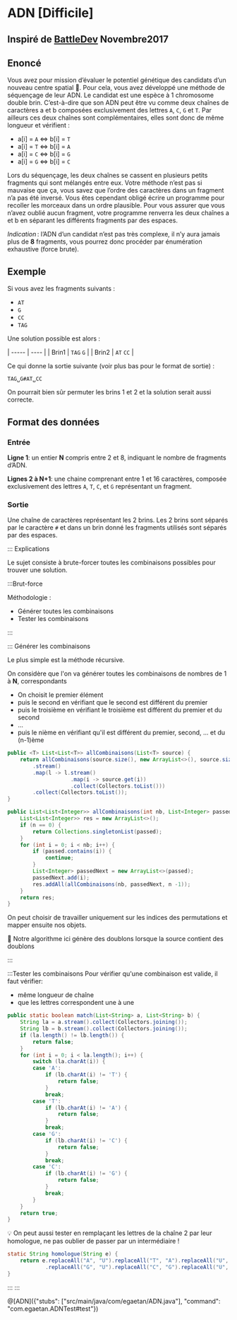 # ADN [Difficile]

## Inspiré de [BattleDev](https://battledev.blogdumoderateur.com/) Novembre2017


## Enoncé


Vous avez pour mission d’évaluer le potentiel génétique des candidats d’un nouveau centre spatial 🌠. Pour cela, vous avez développé une méthode de séquençage de leur ADN. Le candidat est une espèce à 1 chromosome double brin. C’est-à-dire que son ADN peut être vu comme deux chaînes de caractères a et b composées exclusivement des lettres `A`, `C`, `G` et `T`. Par ailleurs ces deux chaînes sont complémentaires, elles sont donc de même longueur et vérifient :
- a[i] = `A` ⇔ b[i] = `T`
- a[i] = `T` ⇔ b[i] = `A`
- a[i] = `C` ⇔ b[i] = `G`
- a[i] = `G` ⇔ b[i] = `C`

Lors du séquençage, les deux chaînes se cassent en plusieurs petits fragments qui sont mélangés entre eux. Votre méthode n’est pas si mauvaise que ça, vous savez que l’ordre des caractères dans un fragment n’a pas été inversé. Vous êtes cependant obligé écrire un programme pour recoller les morceaux dans un ordre plausible. Pour vous assurer que vous n’avez oublié aucun fragment, votre programme renverra les deux chaînes a et b en séparant les différents fragments par des espaces.

_Indication_ : l’ADN d’un candidat n’est pas très complexe, il n’y aura jamais plus de **8** fragments, vous pourrez donc procéder par énumération exhaustive (force brute).

## Exemple

Si vous avez les fragments suivants :
- `AT`
- `G`
- `CC`
- `TAG`

Une solution possible est alors :

| ----- | ---- |
| Brin1 | `TAG` `G` |
| Brin2 | `AT` `CC` |


Ce qui donne la sortie suivante (voir plus bas pour le format de sortie) :

`TAG␣G#AT␣CC`

On pourrait bien sûr permuter les brins 1 et 2 et la solution serait aussi correcte.

## Format des données

### Entrée
**Ligne 1**: un entier **N** compris entre 2 et 8, indiquant le nombre de fragments d’ADN.

**Lignes 2 à N+1**: une chaine comprenant entre 1 et 16 caractères, composée exclusivement des lettres `A`, `T`, `C`, et `G` représentant un fragment.

### Sortie
Une chaîne de caractères représentant les 2 brins. Les 2 brins sont séparés par le caractère `#` et dans un brin donné les fragments utilisés sont séparés par des espaces.


::: Explications

Le sujet consiste à brute-forcer toutes les combinaisons possibles pour trouver une solution.

:::Brut-force

Méthodologie :
+ Générer toutes les combinaisons
+ Tester les combinaisons

:::

::: Générer les combinaisons

Le plus simple est la méthode récursive.

On considère que l'on va générer toutes les combinaisons de nombres de 1 à **N**, correspondants

 + On choisit le premier élément
 + puis le second en vérifiant que le second est différent du premier
 + puis le troisième en vérifiant le troisième est différent du premier et du second
 + ...
 + puis le nième en vérifiant qu'il est différent du premier, second, ... et du (n-1)ème

```java
public <T> List<List<T>> allCombinaisons(List<T> source) {
	return allCombinaisons(source.size(), new ArrayList<>(), source.size())
		.stream()
		.map(l -> l.stream()
					.map(i -> source.get(i))
					.collect(Collectors.toList()))
		.collect(Collectors.toList());
}

public List<List<Integer>> allCombinaisons(int nb, List<Integer> passed, int n) {
	List<List<Integer>> res = new ArrayList<>();
	if (n == 0) {
		return Collections.singletonList(passed);
	}
	for (int i = 0; i < nb; i++) {
		if (passed.contains(i)) {
			continue;
		}
		List<Integer> passedNext = new ArrayList<>(passed);
		passedNext.add(i);
		res.addAll(allCombinaisons(nb, passedNext, n -1));
	}
	return res;
}
```

On peut choisir de travailler uniquement sur les indices des permutations et mapper ensuite nos objets.

🤔 Notre algorithme ici génère des doublons lorsque la source contient des doublons

:::

:::Tester les combinaisons
Pour vérifier qu'une combinaison est valide, il faut vérifier:
+ même longueur de chaîne
+ que les lettres correspondent une à une

```java
public static boolean match(List<String> a, List<String> b) {
	String la = a.stream().collect(Collectors.joining());
	String lb = b.stream().collect(Collectors.joining());
	if (la.length() != lb.length()) {
		return false;
	}
	for (int i = 0; i < la.length(); i++) {
		switch (la.charAt(i)) {
		case 'A':
			if (lb.charAt(i) != 'T') {
				return false;
			}
			break;
		case 'T':
			if (lb.charAt(i) != 'A') {
				return false;
			}
			break;
		case 'G':
			if (lb.charAt(i) != 'C') {
				return false;
			}
			break;
		case 'C':
			if (lb.charAt(i) != 'G') {
				return false;
			}
			break;
		}
	}
	return true;
}

```
💡 On peut aussi tester en remplaçant les lettres de la chaîne 2 par leur homologue, ne pas oublier de passer par un intermédiaire !

```java
static String homologue(String e) {
	return e.replaceAll("A", "U").replaceAll("T", "A").replaceAll("U", "T")
			.replaceAll("G", "U").replaceAll("C", "G").replaceAll("U", "C");
}
```

:::
:::


@[ADN]({"stubs": ["src/main/java/com/egaetan/ADN.java"], "command": "com.egaetan.ADNTest#test"})
